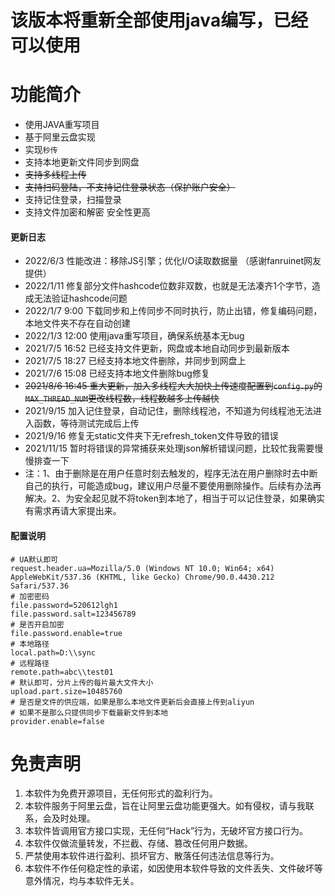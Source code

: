 # 该版本将重新全部使用java编写，已经可以使用
# 功能简介
* 使用JAVA重写项目
* 基于阿里云盘实现
* 实现`秒传`
* 支持本地更新文件同步到网盘
* ~~支持多线程上传~~
* ~~支持扫码登陆，不支持记住登录状态（保护账户安全）~~
* 支持记住登录，扫描登录
* 支持文件加密和解密 安全性更高
#### 更新日志
* 2022/6/3 性能改进：移除JS引擎；优化I/O读取数据量 （感谢fanruinet网友提供）
* 2022/1/11 修复部分文件hashcode位数非双数，也就是无法凑齐1个字节，造成无法验证hashcode问题
* 2022/1/7 9:00 下载同步和上传同步不同时执行，防止出错，修复编码问题，本地文件夹不存在自动创建
* 2022/1/3 12:00 使用java重写项目，确保系统基本无bug
* 2021/7/5 16:52 已经支持文件更新，网盘或本地自动同步到最新版本
* 2021/7/5 18:27 已经支持本地文件删除，并同步到网盘上
* 2021/7/6 15:08 已经支持本地文件删除bug修复
* ~~2021/8/6 16:45 重大更新，加入多线程大大加快上传速度配置到`config.py`的`MAX_THREAD_NUM`更改线程数，线程数越多上传越快~~
* 2021/9/15 加入记住登录，自动记住，删除线程池，不知道为何线程池无法进入函数，等待测试完成后上传
* 2021/9/16 修复无static文件夹下无refresh_token文件导致的错误
* 2021/11/15 暂时将错误的异常捕获来处理json解析错误问题，比较忙我需要慢慢排查一下
* 注：1、由于删除是在用户任意时刻去触发的，程序无法在用户删除时去中断自己的执行，可能造成bug，建议用户尽量不要使用删除操作。后续有办法再解决。2、为安全起见就不将token到本地了，相当于可以记住登录，如果确实有需求再请大家提出来。
#### 配置说明
```
# UA默认即可
request.header.ua=Mozilla/5.0 (Windows NT 10.0; Win64; x64) AppleWebKit/537.36 (KHTML, like Gecko) Chrome/90.0.4430.212 Safari/537.36
# 加密密码
file.password=520612lgh1
file.password.salt=123456789
# 是否开启加密
file.password.enable=true
# 本地路径
local.path=D:\\sync
# 远程路径
remote.path=abc\\test01
# 默认即可，分片上传的每片最大文件大小
upload.part.size=10485760
# 是否是文件的供应端，如果是那么本地文件更新后会直接上传到aliyun
# 如果不是那么只提供同步下载最新文件到本地
provider.enable=false
```
# 免责声明
1. 本软件为免费开源项目，无任何形式的盈利行为。
2. 本软件服务于阿里云盘，旨在让阿里云盘功能更强大。如有侵权，请与我联系，会及时处理。
3. 本软件皆调用官方接口实现，无任何“Hack”行为，无破坏官方接口行为。
5. 本软件仅做流量转发，不拦截、存储、篡改任何用户数据。
6. 严禁使用本软件进行盈利、损坏官方、散落任何违法信息等行为。
7. 本软件不作任何稳定性的承诺，如因使用本软件导致的文件丢失、文件破坏等意外情况，均与本软件无关。